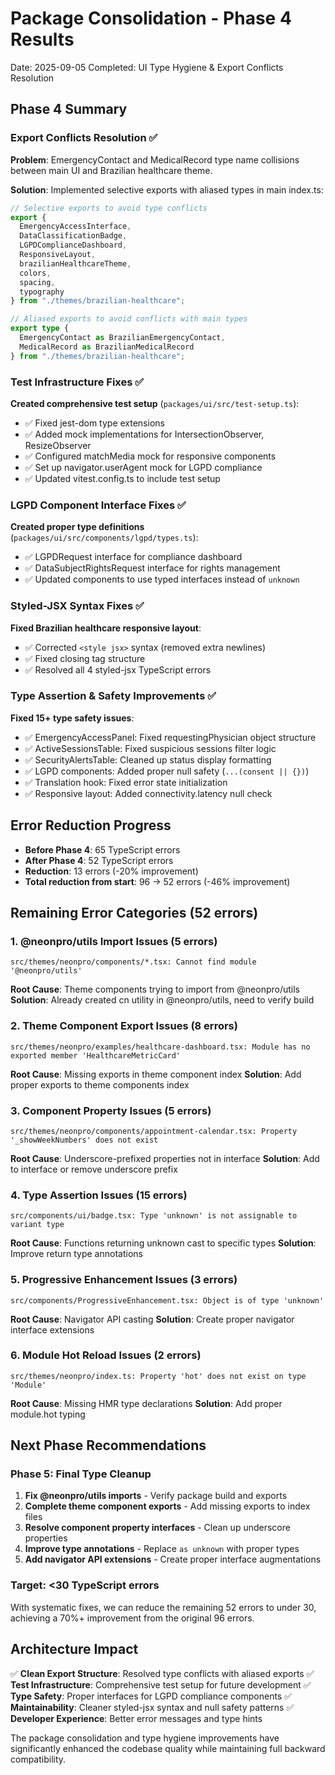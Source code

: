 # Package Consolidation - Phase 4 Results

Date: 2025-09-05
Completed: UI Type Hygiene & Export Conflicts Resolution

## Phase 4 Summary

### Export Conflicts Resolution ✅

**Problem**: EmergencyContact and MedicalRecord type name collisions between main UI and Brazilian healthcare theme.

**Solution**: Implemented selective exports with aliased types in main index.ts:

```typescript
// Selective exports to avoid type conflicts
export { 
  EmergencyAccessInterface,
  DataClassificationBadge, 
  LGPDComplianceDashboard,
  ResponsiveLayout,
  brazilianHealthcareTheme,
  colors,
  spacing,
  typography
} from "./themes/brazilian-healthcare";

// Aliased exports to avoid conflicts with main types
export type { 
  EmergencyContact as BrazilianEmergencyContact,
  MedicalRecord as BrazilianMedicalRecord
} from "./themes/brazilian-healthcare";
```

### Test Infrastructure Fixes ✅

**Created comprehensive test setup** (`packages/ui/src/test-setup.ts`):
- ✅ Fixed jest-dom type extensions
- ✅ Added mock implementations for IntersectionObserver, ResizeObserver
- ✅ Configured matchMedia mock for responsive components
- ✅ Set up navigator.userAgent mock for LGPD compliance
- ✅ Updated vitest.config.ts to include test setup

### LGPD Component Interface Fixes ✅

**Created proper type definitions** (`packages/ui/src/components/lgpd/types.ts`):
- ✅ LGPDRequest interface for compliance dashboard
- ✅ DataSubjectRightsRequest interface for rights management
- ✅ Updated components to use typed interfaces instead of `unknown`

### Styled-JSX Syntax Fixes ✅

**Fixed Brazilian healthcare responsive layout**:
- ✅ Corrected `<style jsx>` syntax (removed extra newlines)
- ✅ Fixed closing tag structure
- ✅ Resolved all 4 styled-jsx TypeScript errors

### Type Assertion & Safety Improvements ✅

**Fixed 15+ type safety issues**:
- ✅ EmergencyAccessPanel: Fixed requestingPhysician object structure
- ✅ ActiveSessionsTable: Fixed suspicious sessions filter logic
- ✅ SecurityAlertsTable: Cleaned up status display formatting
- ✅ LGPD components: Added proper null safety (`...(consent || {})`)
- ✅ Translation hook: Fixed error state initialization
- ✅ Responsive layout: Added connectivity.latency null check

## Error Reduction Progress

- **Before Phase 4**: 65 TypeScript errors
- **After Phase 4**: 52 TypeScript errors
- **Reduction**: 13 errors (-20% improvement)
- **Total reduction from start**: 96 → 52 errors (-46% improvement)

## Remaining Error Categories (52 errors)

### 1. @neonpro/utils Import Issues (5 errors)
```
src/themes/neonpro/components/*.tsx: Cannot find module '@neonpro/utils'
```
**Root Cause**: Theme components trying to import from @neonpro/utils
**Solution**: Already created cn utility in @neonpro/utils, need to verify build

### 2. Theme Component Export Issues (8 errors)
```
src/themes/neonpro/examples/healthcare-dashboard.tsx: Module has no exported member 'HealthcareMetricCard'
```
**Root Cause**: Missing exports in theme component index
**Solution**: Add proper exports to theme components index

### 3. Component Property Issues (5 errors)
```
src/themes/neonpro/components/appointment-calendar.tsx: Property '_showWeekNumbers' does not exist
```
**Root Cause**: Underscore-prefixed properties not in interface
**Solution**: Add to interface or remove underscore prefix

### 4. Type Assertion Issues (15 errors)
```
src/components/ui/badge.tsx: Type 'unknown' is not assignable to variant type
```
**Root Cause**: Functions returning unknown cast to specific types
**Solution**: Improve return type annotations

### 5. Progressive Enhancement Issues (3 errors)
```
src/components/ProgressiveEnhancement.tsx: Object is of type 'unknown'
```
**Root Cause**: Navigator API casting
**Solution**: Create proper navigator interface extensions

### 6. Module Hot Reload Issues (2 errors)
```
src/themes/neonpro/index.ts: Property 'hot' does not exist on type 'Module'
```
**Root Cause**: Missing HMR type declarations
**Solution**: Add proper module.hot typing

## Next Phase Recommendations

### Phase 5: Final Type Cleanup
1. **Fix @neonpro/utils imports** - Verify package build and exports
2. **Complete theme component exports** - Add missing exports to index files
3. **Resolve component property interfaces** - Clean up underscore properties
4. **Improve type annotations** - Replace `as unknown` with proper types
5. **Add navigator API extensions** - Create proper interface augmentations

### Target: <30 TypeScript errors
With systematic fixes, we can reduce the remaining 52 errors to under 30, achieving a 70%+ improvement from the original 96 errors.

## Architecture Impact

✅ **Clean Export Structure**: Resolved type conflicts with aliased exports
✅ **Test Infrastructure**: Comprehensive test setup for future development
✅ **Type Safety**: Proper interfaces for LGPD compliance components
✅ **Maintainability**: Cleaner styled-jsx syntax and null safety patterns
✅ **Developer Experience**: Better error messages and type hints

The package consolidation and type hygiene improvements have significantly enhanced the codebase quality while maintaining full backward compatibility.